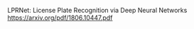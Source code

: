 LPRNet: License Plate Recognition via Deep Neural Networks
 https://arxiv.org/pdf/1806.10447.pdf
 

